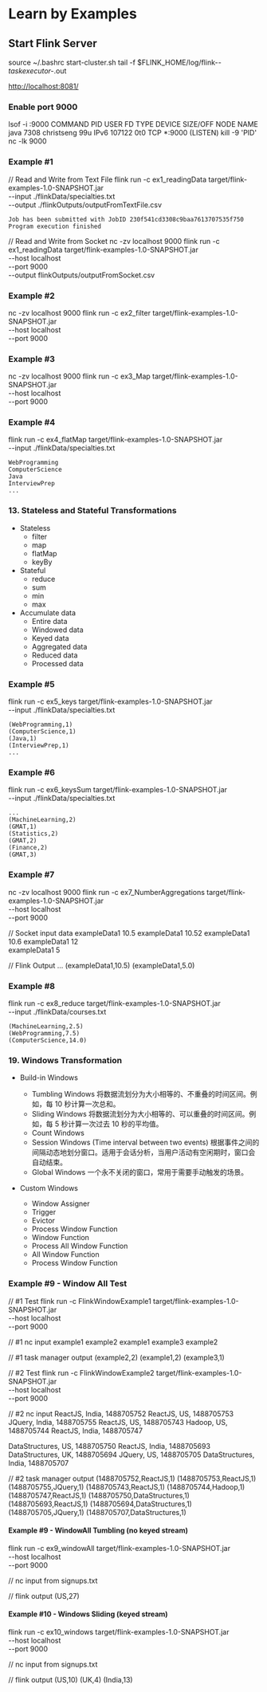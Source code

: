 # Learn by Examples

## Start Flink Server

source ~/.bashrc
start-cluster.sh
tail -f $FLINK_HOME/log/flink-*-taskexecutor-*.out

<http://localhost:8081/>

### Enable port 9000

lsof -i :9000
    COMMAND  PID       USER   FD   TYPE DEVICE SIZE/OFF NODE NAME
    java    7308 christseng   99u  IPv6 107122      0t0  TCP *:9000 (LISTEN)
kill -9 'PID'
nc -lk 9000

### Example #1

// Read and Write from Text File
flink run -c ex1_readingData target/flink-examples-1.0-SNAPSHOT.jar \
    --input ./flinkData/specialties.txt \
    --output ./flinkOutputs/outputFromTextFile.csv

    Job has been submitted with JobID 230f541cd3308c9baa7613707535f750
    Program execution finished

// Read and Write from Socket
nc -zv localhost 9000
flink run -c ex1_readingData target/flink-examples-1.0-SNAPSHOT.jar \
    --host localhost \
    --port 9000 \
    --output flinkOutputs/outputFromSocket.csv

### Example #2

nc -zv localhost 9000
flink run -c ex2_filter target/flink-examples-1.0-SNAPSHOT.jar \
    --host localhost \
    --port 9000

### Example #3

nc -zv localhost 9000
flink run -c ex3_Map target/flink-examples-1.0-SNAPSHOT.jar \
    --host localhost \
    --port 9000

### Example #4

flink run -c ex4_flatMap target/flink-examples-1.0-SNAPSHOT.jar \
    --input ./flinkData/specialties.txt

    WebProgramming
    ComputerScience
    Java
    InterviewPrep
    ...

### 13. Stateless and Stateful Transformations

- Stateless
  - filter
  - map
  - flatMap
  - keyBy
- Stateful
  - reduce
  - sum
  - min
  - max
- Accumulate data
  - Entire data
  - Windowed data
  - Keyed data
  - Aggregated data
  - Reduced data
  - Processed data

### Example #5

flink run -c ex5_keys target/flink-examples-1.0-SNAPSHOT.jar \
    --input ./flinkData/specialties.txt

    (WebProgramming,1)
    (ComputerScience,1)
    (Java,1)
    (InterviewPrep,1)
    ...

### Example #6

flink run -c ex6_keysSum target/flink-examples-1.0-SNAPSHOT.jar \
    --input ./flinkData/specialties.txt

    ...
    (MachineLearning,2)
    (GMAT,1)
    (Statistics,2)
    (GMAT,2)
    (Finance,2)
    (GMAT,3)

### Example #7

nc -zv localhost 9000
flink run -c ex7_NumberAggregations target/flink-examples-1.0-SNAPSHOT.jar \
    --host localhost \
    --port 9000

// Socket input data
    exampleData1 10.5
    exampleData1 10.52
    exampleData1 10.6
    exampleData1 12  
    exampleData1 5

// Flink Output
    ...
    (exampleData1,10.5)
    (exampleData1,5.0)

### Example #8

flink run -c ex8_reduce target/flink-examples-1.0-SNAPSHOT.jar \
    --input ./flinkData/courses.txt

    (MachineLearning,2.5)
    (WebProgramming,7.5)
    (ComputerScience,14.0)

### 19. Windows Transformation

- Build-in Windows
  - Tumbling Windows
    将数据流划分为大小相等的、不重叠的时间区间。例如，每 10 秒计算一次总和。
  - Sliding Windows
    将数据流划分为大小相等的、可以重叠的时间区间。例如，每 5 秒计算一次过去 10 秒的平均值。
  - Count Windows
  - Session Windows (Time interval between two events)
    根据事件之间的间隔动态地划分窗口。适用于会话分析，当用户活动有空闲期时，窗口会自动结束。
  - Global Windows
    一个永不关闭的窗口，常用于需要手动触发的场景。

- Custom Windows
  - Window Assigner
  - Trigger
  - Evictor
  - Process Window Function
  - Window Function
  - Process All Window Function
  - All Window Function
  - Process Window Function

### Example #9 - Window All Test

// #1 Test
flink run -c FlinkWindowExample1 target/flink-examples-1.0-SNAPSHOT.jar \
    --host localhost \
    --port 9000

// #1 nc input
example1
example2
example1
example3
example2

// #1 task manager output
(example2,2)
(example1,2)
(example3,1)

// #2 Test
flink run -c FlinkWindowExample2 target/flink-examples-1.0-SNAPSHOT.jar \
    --host localhost \
    --port 9000

// #2 nc input
ReactJS, India, 1488705752
ReactJS, US, 1488705753
JQuery, India, 1488705755
ReactJS, US, 1488705743
Hadoop, US, 1488705744
ReactJS, India, 1488705747

DataStructures, US, 1488705750
ReactJS, India, 1488705693
DataStructures, UK, 1488705694
JQuery, US, 1488705705
DataStructures, India, 1488705707

// #2 task manager output
(1488705752,ReactJS,1)
(1488705753,ReactJS,1)
(1488705755,JQuery,1)
(1488705743,ReactJS,1)
(1488705744,Hadoop,1)
(1488705747,ReactJS,1)
(1488705750,DataStructures,1)
(1488705693,ReactJS,1)
(1488705694,DataStructures,1)
(1488705705,JQuery,1)
(1488705707,DataStructures,1)

#### Example #9 - WindowAll Tumbling (no keyed stream)

flink run -c ex9_windowAll target/flink-examples-1.0-SNAPSHOT.jar \
    --host localhost \
    --port 9000

// nc input from signups.txt

// flink output
(US,27)

#### Example #10 - Windows Sliding (keyed stream)

flink run -c ex10_windows target/flink-examples-1.0-SNAPSHOT.jar \
    --host localhost \
    --port 9000

// nc input from signups.txt

// flink output
(US,10)
(UK,4)
(India,13)
